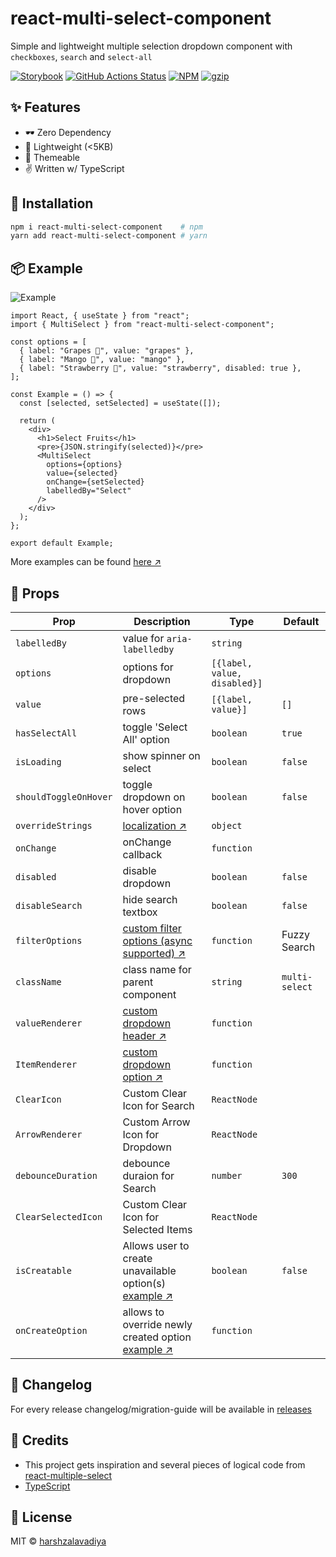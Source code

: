 # react-multi-select-component

Simple and lightweight multiple selection dropdown component with `checkboxes`, `search` and `select-all`

[![Storybook](https://cdn.jsdelivr.net/gh/storybookjs/brand@master/badge/badge-storybook.svg)](https://react-multi-select-component.pages.dev/)
[![GitHub Actions Status](https://github.com/hc-oss/react-multi-select-component/workflows/NodeJS/badge.svg)](https://github.com/hc-oss/react-multi-select-component/actions)
[![NPM](https://img.shields.io/npm/v/react-multi-select-component.svg)](https://npm.im/react-multi-select-component)
[![gzip](https://badgen.net/bundlephobia/minzip/react-multi-select-component@latest)](https://bundlephobia.com/result?p=react-multi-select-component@latest)

## ✨ Features

- 🕶 Zero Dependency
- 🍃 Lightweight (<5KB)
- 💅 Themeable
- ✌ Written w/ TypeScript

## 🔧 Installation

```bash
npm i react-multi-select-component    # npm
yarn add react-multi-select-component # yarn
```

## 📦 Example

![Example](docs/images/preview.gif)

```tsx
import React, { useState } from "react";
import { MultiSelect } from "react-multi-select-component";

const options = [
  { label: "Grapes 🍇", value: "grapes" },
  { label: "Mango 🥭", value: "mango" },
  { label: "Strawberry 🍓", value: "strawberry", disabled: true },
];

const Example = () => {
  const [selected, setSelected] = useState([]);

  return (
    <div>
      <h1>Select Fruits</h1>
      <pre>{JSON.stringify(selected)}</pre>
      <MultiSelect
        options={options}
        value={selected}
        onChange={setSelected}
        labelledBy="Select"
      />
    </div>
  );
};

export default Example;
```

More examples can be found [here ↗](./docs/recipes)

## 👀 Props

| Prop                  | Description                                                                                                                                       | Type                         | Default        |
| --------------------- | ------------------------------------------------------------------------------------------------------------------------------------------------- | ---------------------------- | -------------- |
| `labelledBy`          | value for `aria-labelledby`                                                                                                                       | `string`                     |                |
| `options`             | options for dropdown                                                                                                                              | `[{label, value, disabled}]` |                |
| `value`               | pre-selected rows                                                                                                                                 | `[{label, value}]`           | `[]`           |
| `hasSelectAll`        | toggle 'Select All' option                                                                                                                        | `boolean`                    | `true`         |
| `isLoading`           | show spinner on select                                                                                                                            | `boolean`                    | `false`        |
| `shouldToggleOnHover` | toggle dropdown on hover option                                                                                                                   | `boolean`                    | `false`        |
| `overrideStrings`     | [localization ↗](docs/recipes/localization.md)                                                                                                    | `object`                     |                |
| `onChange`            | onChange callback                                                                                                                                 | `function`                   |                |
| `disabled`            | disable dropdown                                                                                                                                  | `boolean`                    | `false`        |
| `disableSearch`       | hide search textbox                                                                                                                               | `boolean`                    | `false`        |
| `filterOptions`       | [custom filter options (async supported) ↗](docs/recipes/custom-filter.md)                                                                        | `function`                   | Fuzzy Search   |
| `className`           | class name for parent component                                                                                                                   | `string`                     | `multi-select` |
| `valueRenderer`       | [custom dropdown header ↗](docs/recipes/custom-value.md)                                                                                          | `function`                   |                |
| `ItemRenderer`        | [custom dropdown option ↗](docs/recipes/custom-item.md)                                                                                           | `function`                   |                |
| `ClearIcon`           | Custom Clear Icon for Search                                                                                                                      | `ReactNode`                  |                |
| `ArrowRenderer`       | Custom Arrow Icon for Dropdown                                                                                                                    | `ReactNode`                  |                |
| `debounceDuration`    | debounce duraion for Search                                                                                                                       | `number`                     | `300`          |
| `ClearSelectedIcon`   | Custom Clear Icon for Selected Items                                                                                                              | `ReactNode`                  |                |
| `isCreatable`         | Allows user to create unavailable option(s) [example ↗](https://react-multi-select-component.pages.dev/?path=/story/creatable--creatable-default) | `boolean`                    | `false`        |
| `onCreateOption`      | allows to override newly created option [example ↗](https://react-multi-select-component.pages.dev/?path=/story/creatable--creatable-custom)      | `function`                   |                |

## 📝 Changelog

For every release changelog/migration-guide will be available in [releases](https://github.com/hc-oss/react-multi-select-component/releases)

## 🤠 Credits

- This project gets inspiration and several pieces of logical code from [react-multiple-select](https://github.com/Khan/react-multi-select/)
- [TypeScript](https://github.com/microsoft/typescript)

## 📜 License

MIT &copy; [harshzalavadiya](https://github.com/harshzalavadiya)
